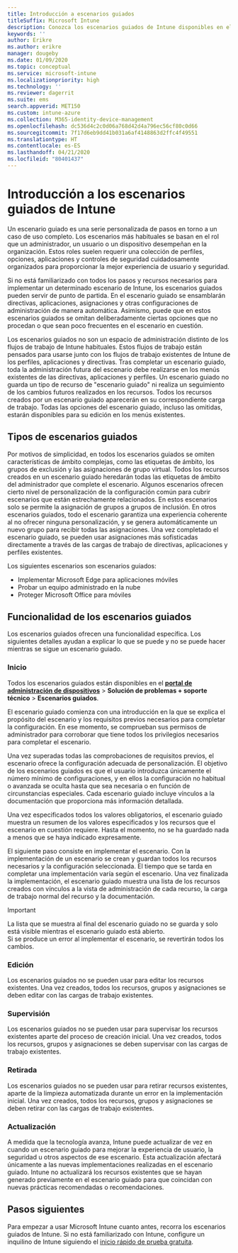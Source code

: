 ```yaml
---
title: Introducción a escenarios guiados
titleSuffix: Microsoft Intune
description: Conozca los escenarios guiados de Intune disponibles en el portal de administración de dispositivos de Microsoft 365.
keywords: ''
author: Erikre
ms.author: erikre
manager: dougeby
ms.date: 01/09/2020
ms.topic: conceptual
ms.service: microsoft-intune
ms.localizationpriority: high
ms.technology: ''
ms.reviewer: dagerrit
ms.suite: ems
search.appverid: MET150
ms.custom: intune-azure
ms.collection: M365-identity-device-management
ms.openlocfilehash: dc536d4c2c0d06a768d42d4a796ec56cf80c0d66
ms.sourcegitcommit: 7f17d6eb9dd41b031a6af4148863d2ffc4f49551
ms.translationtype: HT
ms.contentlocale: es-ES
ms.lasthandoff: 04/21/2020
ms.locfileid: "80401437"
---
```

# <a name="intune-guided-scenarios-overview"></a>Introducción a los escenarios guiados de Intune 

Un escenario guiado es una serie personalizada de pasos en torno a un caso de uso completo. Los escenarios más habituales se basan en el rol que un administrador, un usuario o un dispositivo desempeñan en la organización. Estos roles suelen requerir una colección de perfiles, opciones, aplicaciones y controles de seguridad cuidadosamente organizados para proporcionar la mejor experiencia de usuario y seguridad.    

Si no está familiarizado con todos los pasos y recursos necesarios para implementar un determinado escenario de Intune, los escenarios guiados pueden servir de punto de partida. En el escenario guiado se ensamblarán directivas, aplicaciones, asignaciones y otras configuraciones de administración de manera automática. Asimismo, puede que en estos escenarios guiados se omitan deliberadamente ciertas opciones que no procedan o que sean poco frecuentes en el escenario en cuestión. 

Los escenarios guiados no son un espacio de administración distinto de los flujos de trabajo de Intune habituales. Estos flujos de trabajo están pensados para usarse junto con los flujos de trabajo existentes de Intune de los perfiles, aplicaciones y directivas. Tras completar un escenario guiado, toda la administración futura del escenario debe realizarse en los menús existentes de las directivas, aplicaciones y perfiles. Un escenario guiado no guarda un tipo de recurso de "escenario guiado" ni realiza un seguimiento de los cambios futuros realizados en los recursos. Todos los recursos creados por un escenario guiado aparecerán en su correspondiente carga de trabajo. Todas las opciones del escenario guiado, incluso las omitidas, estarán disponibles para su edición en los menús existentes.  

## <a name="types-of-guided-scenarios"></a>Tipos de escenarios guiados 

Por motivos de simplicidad, en todos los escenarios guiados se omiten características de ámbito complejas, como las etiquetas de ámbito, los grupos de exclusión y las asignaciones de grupo virtual. Todos los recursos creados en un escenario guiado heredarán todas las etiquetas de ámbito del administrador que complete el escenario. Algunos escenarios ofrecen cierto nivel de personalización de la configuración común para cubrir escenarios que están estrechamente relacionados. En estos escenarios solo se permite la asignación de grupos a grupos de inclusión. En otros escenarios guiados, todo el escenario garantiza una experiencia coherente al no ofrecer ninguna personalización, y se genera automáticamente un nuevo grupo para recibir todas las asignaciones. Una vez completado el escenario guiado, se pueden usar asignaciones más sofisticadas directamente a través de las cargas de trabajo de directivas, aplicaciones y perfiles existentes.  

Los siguientes escenarios son escenarios guiados: 
- Implementar Microsoft Edge para aplicaciones móviles 
- Probar un equipo administrado en la nube
- Proteger Microsoft Office para móviles 

## <a name="guided-scenario-functionality"></a>Funcionalidad de los escenarios guiados 

Los escenarios guiados ofrecen una funcionalidad específica. Los siguientes detalles ayudan a explicar lo que se puede y no se puede hacer mientras se sigue un escenario guiado.

### <a name="launching"></a>Inicio  

Todos los escenarios guiados están disponibles en el **[portal de administración de dispositivos](https://endpoint.microsoft.com)**  > **Solución de problemas + soporte técnico** > **Escenarios guiados**. 

El escenario guiado comienza con una introducción en la que se explica el propósito del escenario y los requisitos previos necesarios para completar la configuración. En ese momento, se comprueban sus permisos de administrador para corroborar que tiene todos los privilegios necesarios para completar el escenario.  

Una vez superadas todas las comprobaciones de requisitos previos, el escenario ofrece la configuración adecuada de personalización. El objetivo de los escenarios guiados es que el usuario introduzca únicamente el número mínimo de configuraciones, y en ellos la configuración no habitual o avanzada se oculta hasta que sea necesaria o en función de circunstancias especiales. Cada escenario guiado incluye vínculos a la documentación que proporciona más información detallada. 

Una vez especificados todos los valores obligatorios, el escenario guiado muestra un resumen de los valores especificados y los recursos que el escenario en cuestión requiere. Hasta el momento, no se ha guardado nada a menos que se haya indicado expresamente.

El siguiente paso consiste en implementar el escenario. Con la implementación de un escenario se crean y guardan todos los recursos necesarios y la configuración seleccionada. El tiempo que se tarda en completar una implementación varía según el escenario. Una vez finalizada la implementación, el escenario guiado muestra una lista de los recursos creados con vínculos a la vista de administración de cada recurso, la carga de trabajo normal del recurso y la documentación. 

> [!IMPORTANT]
> La lista que se muestra al final del escenario guiado no se guarda y solo está visible mientras el escenario guiado está abierto.  
Si se produce un error al implementar el escenario, se revertirán todos los cambios. 

### <a name="editing"></a>Edición 

Los escenarios guiados no se pueden usar para editar los recursos existentes. Una vez creados, todos los recursos, grupos y asignaciones se deben editar con las cargas de trabajo existentes.

### <a name="monitoring"></a>Supervisión 

Los escenarios guiados no se pueden usar para supervisar los recursos existentes aparte del proceso de creación inicial. Una vez creados, todos los recursos, grupos y asignaciones se deben supervisar con las cargas de trabajo existentes. 

### <a name="retiring"></a>Retirada 

Los escenarios guiados no se pueden usar para retirar recursos existentes, aparte de la limpieza automatizada durante un error en la implementación inicial. Una vez creados, todos los recursos, grupos y asignaciones se deben retirar con las cargas de trabajo existentes. 

### <a name="updating"></a>Actualización

A medida que la tecnología avanza, Intune puede actualizar de vez en cuando un escenario guiado para mejorar la experiencia de usuario, la seguridad u otros aspectos de ese escenario. Esta actualización afectará únicamente a las nuevas implementaciones realizadas en el escenario guiado. Intune no actualizará los recursos existentes que se hayan generado previamente en el escenario guiado para que coincidan con nuevas prácticas recomendadas o recomendaciones.  

## <a name="next-steps"></a>Pasos siguientes

Para empezar a usar Microsoft Intune cuanto antes, recorra los escenarios guiados de Intune. Si no está familiarizado con Intune, configure un inquilino de Intune siguiendo el [inicio rápido de prueba gratuita](free-trial-sign-up.md).
